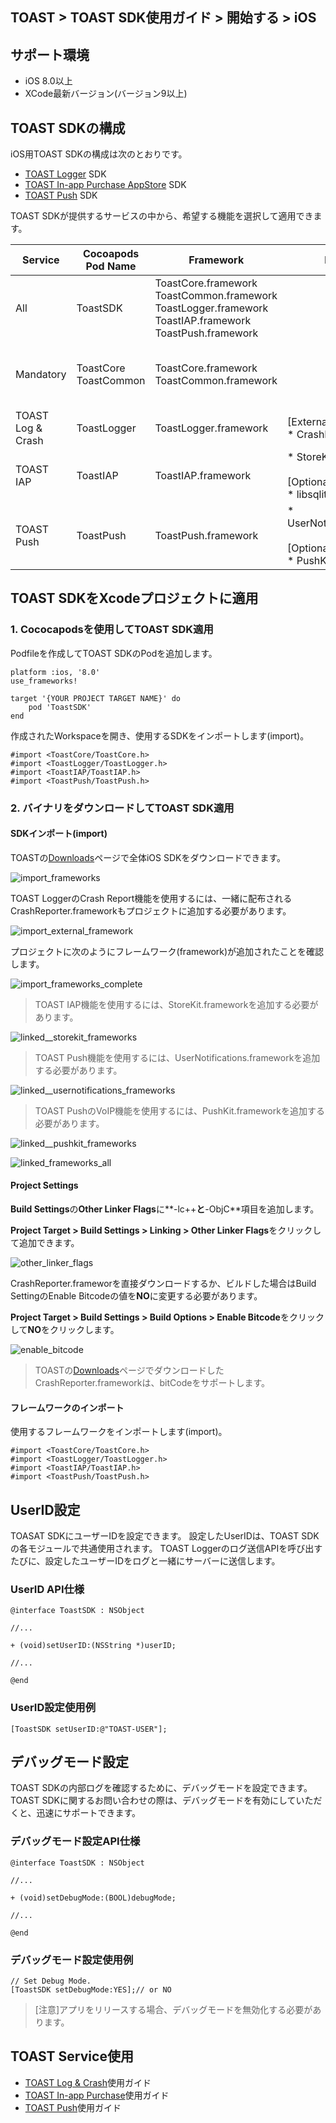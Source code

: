 ﻿## TOAST > TOAST SDK使用ガイド > 開始する > iOS

## サポート環境

* iOS 8.0以上
* XCode最新バージョン(バージョン9以上)

## TOAST SDKの構成

iOS用TOAST SDKの構成は次のとおりです。

* [TOAST Logger](./log-collector-ios) SDK
* [TOAST In-app Purchase AppStore](./iap-ios) SDK
* [TOAST Push](./push-ios) SDK

TOAST SDKが提供するサービスの中から、希望する機能を選択して適用できます。

| Service  | Cocoapods Pod Name | Framework | Dependency | Build Settings |
| --- | --- | --- | --- | --- | 
| All | ToastSDK | ToastCore.framework<br/>ToastCommon.framework<br/>ToastLogger.framework<br/>ToastIAP.framework<br/>ToastPush.framework |  |  |
| Mandatory   | ToastCore<br/>ToastCommon | ToastCore.framework<br/>ToastCommon.framework | | OTHER_LDFLAGS = (<br/>    "-ObjC",<br/>    "-lc++" <br/>); |
| TOAST Log & Crash | ToastLogger | ToastLogger.framework | [External & Optional]<br/> * CrashReporter.framework | ENABLE_BITCODE = NO; |
| TOAST IAP | ToastIAP | ToastIAP.framework | * StoreKit.framework<br/><br/>[Optional]<br/> * libsqlite3.tdb | |
| TOAST Push | ToastPush | ToastPush.framework | * UserNotifications.framework<br/><br/>[Optional]<br/> * PushKit.framework | |

## TOAST SDKをXcodeプロジェクトに適用

### 1. Cococapodsを使用してTOAST SDK適用

Podfileを作成してTOAST SDKのPodを追加します。

```podspec
platform :ios, '8.0'
use_frameworks!

target '{YOUR PROJECT TARGET NAME}' do
    pod 'ToastSDK'
end
```

作成されたWorkspaceを開き、使用するSDKをインポートします(import)。

```objc
#import <ToastCore/ToastCore.h>
#import <ToastLogger/ToastLogger.h>
#import <ToastIAP/ToastIAP.h>
#import <ToastPush/ToastPush.h>
```

### 2. バイナリをダウンロードしてTOAST SDK適用

#### SDKインポート(import)

TOASTの[Downloads](../../../Download/#toast-sdk)ページで全体iOS SDKをダウンロードできます。

![import_frameworks](http://static.toastoven.net/toastcloud/sdk/ios/overview_import_frameworks_folder.png)

TOAST LoggerのCrash Report機能を使用するには、一緒に配布されるCrashReporter.frameworkもプロジェクトに追加する必要があります。

![import_external_framework](http://static.toastoven.net/toastcloud/sdk/ios/overview_import_external_folder.png)

プロジェクトに次のようにフレームワーク(framework)が追加されたことを確認します。

![import_frameworks_complete](http://static.toastoven.net/toastcloud/sdk/ios/overview_import_complete_folder.png)

> TOAST IAP機能を使用するには、StoreKit.frameworkを追加する必要があります。

![linked__storekit_frameworks](http://static.toastoven.net/toastcloud/sdk/ios/overview_link_frameworks_StoreKit.png)

> TOAST Push機能を使用するには、UserNotifications.frameworkを追加する必要があります。

![linked__usernotifications_frameworks](http://static.toastoven.net/toastcloud/sdk/ios/overview_link_frameworks_UserNotifications.png)

> TOAST PushのVoIP機能を使用するには、PushKit.frameworkを追加する必要があります。

![linked__pushkit_frameworks](http://static.toastoven.net/toastcloud/sdk/ios/overview_link_frameworks_PushKit.png)

![linked_frameworks_all](http://static.toastoven.net/toastcloud/sdk/ios/overview_link_frameworks_all.png)


#### Project Settings

**Build Settings**の**Other Linker Flags**に**-lc++**と**-ObjC**項目を追加します。

**Project Target > Build Settings > Linking > Other Linker Flags**をクリックして追加できます。

![other_linker_flags](http://static.toastoven.net/toastcloud/sdk/ios/overview_settings_flags.png)

CrashReporter.frameworを直接ダウンロードするか、ビルドした場合はBuild SettingのEnable Bitcodeの値を**NO**に変更する必要があります。

**Project Target > Build Settings > Build Options > Enable Bitcode**をクリックして**NO**をクリックします。

![enable_bitcode](http://static.toastoven.net/toastcloud/sdk/ios/overview_settings_bitcode.png)
> TOASTの[Downloads](../../../Download/#toast-sdk)ページでダウンロードしたCrashReporter.frameworkは、bitCodeをサポートします。

#### フレームワークのインポート

使用するフレームワークをインポートします(import)。

```objc
#import <ToastCore/ToastCore.h>
#import <ToastLogger/ToastLogger.h>
#import <ToastIAP/ToastIAP.h>
#import <ToastPush/ToastPush.h>
```

## UserID設定

TOASAT SDKにユーザーIDを設定できます。
設定したUserIDは、TOAST SDKの各モジュールで共通使用されます。
TOAST Loggerのログ送信APIを呼び出すたびに、設定したユーザーIDをログと一緒にサーバーに送信します。

### UserID API仕様

```objc
@interface ToastSDK : NSObject

//...

+ (void)setUserID:(NSString *)userID;

//...

@end
```

### UserID設定使用例

```objc
[ToastSDK setUserID:@"TOAST-USER"];
```
## デバッグモード設定

TOAST SDKの内部ログを確認するために、デバッグモードを設定できます。
TOAST SDKに関するお問い合わせの際は、デバッグモードを有効にしていただくと、迅速にサポートできます。

### デバッグモード設定API仕様


```objc
@interface ToastSDK : NSObject

//...

+ (void)setDebugMode:(BOOL)debugMode;

//...

@end
```

### デバッグモード設定使用例

```objc
// Set Debug Mode.
[ToastSDK setDebugMode:YES];// or NO
```

> [注意]アプリをリリースする場合、デバッグモードを無効化する必要があります。

## TOAST Service使用

* [TOAST Log & Crash](./log-collector-ios)使用ガイド
* [TOAST In-app Purchase](./iap-ios)使用ガイド
* [TOAST Push](./push-ios)使用ガイド
